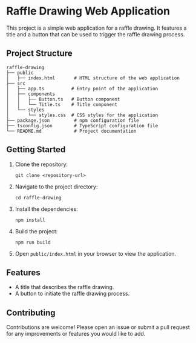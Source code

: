 # Raffle Drawing Web Application

This project is a simple web application for a raffle drawing. It features a title and a button that can be used to trigger the raffle drawing process.

## Project Structure

```
raffle-drawing
├── public
│   ├── index.html       # HTML structure of the web application
├── src
│   ├── app.ts          # Entry point of the application
│   ├── components
│   │   ├── Button.ts   # Button component
│   │   └── Title.ts    # Title component
│   └── styles
│       └── styles.css  # CSS styles for the application
├── package.json         # npm configuration file
├── tsconfig.json        # TypeScript configuration file
└── README.md            # Project documentation
```

## Getting Started

1. Clone the repository:
   ```
   git clone <repository-url>
   ```

2. Navigate to the project directory:
   ```
   cd raffle-drawing
   ```

3. Install the dependencies:
   ```
   npm install
   ```

4. Build the project:
   ```
   npm run build
   ```

5. Open `public/index.html` in your browser to view the application.

## Features

- A title that describes the raffle drawing.
- A button to initiate the raffle drawing process.

## Contributing

Contributions are welcome! Please open an issue or submit a pull request for any improvements or features you would like to add.